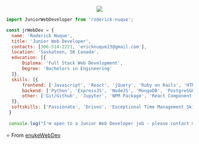 


<p align="center">
  <img src="https://github.com/thompsonemerson/thompsonemerson/raw/master/cover-thompson.png" />
</p>

```js
import JuniorWebDeveloper from 'roderick-nuque';

const jrWebDev = {
  name: 'Roderick Nuque',
  title: 'Junior Web Developer',
  contacts: [306-514-2221, 'ericknuque23@gmail.com'],
  location: 'Saskatoon, SK Canada',
  education: [{
      Diploma: 'Full Stack Web Development', 
      Degree: 'Bachelors in Engineering'
  ]},
  skills: [{
      frontend: ['Javascript', 'React', 'jQuery', 'Ruby on Rails', 'HTML', 'CSS', 'Bootstrap'],
      backend: ['Python', 'ExpressJS', 'NodeJS', 'MongoDB', 'PostgreSGQL', 'SQL', 'mySQL'],
      other: ['Git/Github', 'Jupyter', 'NPM Package', 'React Component Libraries', 'Responsive Web Design', Web Dev Tools', 'JEST', 'Storybook', 'RSpec', 'Postman']
  ]},
  softskills: ['Passionate', 'Driven', 'Exceptional Time Management Skills', 'Fast Learner', 'Love to Solve Real World Problem', 'Excellent Communication Skills', 'Team Player', 'Always Excited to Learn New Things']                  
 }
 
 console.log("I'm open to a Junior Web Developer job - please contact me!");

```

⭐️ From [enukeWebDev](https://github.com/enukeWebDev)
<!--
**enukeWebDev/enukeWebDev** is a ✨ _special_ ✨ repository because its `README.md` (this file) appears on your GitHub profile.

Here are some ideas to get you started:

- 🔭 I’m currently attending the Lighthouse Labs Bootcamp. 
- 🌱 I’m currently learning Web Development. 
- 👯 I’m looking to collaborate on real world projects to enhance my skill set.
- 🤔 I’m looking for help with connecting / networking in Web Develpoment industry.
- 💬 Ask me about my learning journey and my career change from Federal Government Employee (Operations Superintendent - 14 years) to aspiring Web Developer.
- 📫 How to reach me: 
  * Email: enuke4@gmail.com
  * Celphone #: (306) 514-2221
- 😄 Pronouns: He
- ⚡ Fun fact:
  * LOVE running & food
  * Crypto enthusiast
-->
